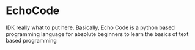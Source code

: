 # EchoCode
IDK really what to put here. Basically, Echo Code is a python based programming language for absolute beginners to learn the basics of text based programming
